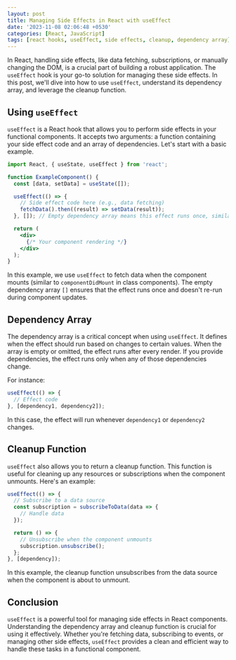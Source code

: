 ```yaml
---
layout: post
title: Managing Side Effects in React with useEffect
date: '2023-11-08 02:06:48 +0530'
categories: [React, JavaScript]
tags: [react hooks, useEffect, side effects, cleanup, dependency array]
---
```


In React, handling side effects, like data fetching, subscriptions, or manually changing the DOM, is a crucial part of building a robust application. The `useEffect` hook is your go-to solution for managing these side effects. In this post, we'll dive into how to use `useEffect`, understand its dependency array, and leverage the cleanup function.

## Using `useEffect`

`useEffect` is a React hook that allows you to perform side effects in your functional components. It accepts two arguments: a function containing your side effect code and an array of dependencies. Let's start with a basic example.

```jsx
import React, { useState, useEffect } from 'react';

function ExampleComponent() {
  const [data, setData] = useState([]);

  useEffect(() => {
    // Side effect code here (e.g., data fetching)
    fetchData().then((result) => setData(result));
  }, []); // Empty dependency array means this effect runs once, similar to componentDidMount

  return (
    <div>
      {/* Your component rendering */}
    </div>
  );
}
```

In this example, we use `useEffect` to fetch data when the component mounts (similar to `componentDidMount` in class components). The empty dependency array `[]` ensures that the effect runs once and doesn't re-run during component updates.

## Dependency Array

The dependency array is a critical concept when using `useEffect`. It defines when the effect should run based on changes to certain values. When the array is empty or omitted, the effect runs after every render. If you provide dependencies, the effect runs only when any of those dependencies change.

For instance:

```jsx
useEffect(() => {
  // Effect code
}, [dependency1, dependency2]);
```

In this case, the effect will run whenever `dependency1` or `dependency2` changes.

## Cleanup Function

`useEffect` also allows you to return a cleanup function. This function is useful for cleaning up any resources or subscriptions when the component unmounts. Here's an example:

```jsx
useEffect(() => {
  // Subscribe to a data source
  const subscription = subscribeToData(data => {
    // Handle data
  });

  return () => {
    // Unsubscribe when the component unmounts
    subscription.unsubscribe();
  };
}, [dependency]);
```

In this example, the cleanup function unsubscribes from the data source when the component is about to unmount.

## Conclusion

`useEffect` is a powerful tool for managing side effects in React components. Understanding the dependency array and cleanup function is crucial for using it effectively. Whether you're fetching data, subscribing to events, or managing other side effects, `useEffect` provides a clean and efficient way to handle these tasks in a functional component.